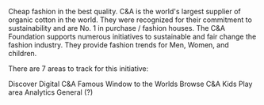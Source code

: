 Cheap fashion in the best quality. C&A is the world's largest supplier of organic cotton in the world. They were recognized for their commitment to sustainability and are No. 1 in purchase / fashion houses. The C&A Foundation supports numerous initiatives to sustainable and fair change the fashion industry. They provide fashion trends for Men, Women, and children.

There are 7 areas to track for this initiative:

Discover Digital
C&A Famous
Window to the Worlds
Browse C&A
Kids Play area
Analytics
General (?)
